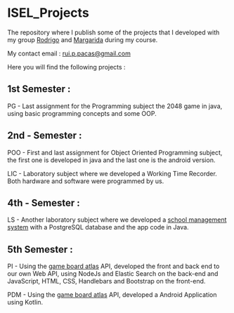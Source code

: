 # ISEL_Projects
The repository where I publish some of the projects that I developed with my group [Rodrigo](https://github.com/RodrasSilva) and [Margarida](https://github.com/MargaridaNunes) during my course.

My contact email : rui.p.pacas@gmail.com

Here you will find the following projects : 

## 1st Semester : 
PG - Last assignment for the Programming subject the 2048 game in java, using basic programming concepts and some OOP.

## 2nd - Semester : 
POO - First and last assignment for Object Oriented Programming subject, the first one is developed in java and the last one is the android version.

LIC - Laboratory subject where we developed a Working Time Recorder. Both hardware and software were programmed by us.

## 4th - Semester : 
LS - Another laboratory subject where we developed a [school management system](https://github.com/RuiPacas/1819-2-common) with a PostgreSQL database and the app code in Java.

## 5th Semester :
PI - Using the [game board atlas](https://www.boardgameatlas.com/) API, developed the front and back end to our own Web API, using NodeJs and Elastic Search on the back-end and JavaScript, HTML, CSS, Handlebars and Bootstrap on the front-end.

PDM - Using the [game board atlas](https://www.boardgameatlas.com/) API, developed a Android Application using Kotlin.


